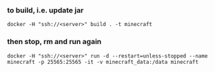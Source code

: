 ### to build, i.e. update jar
    docker -H "ssh://<server>" build . -t minecraft
### then stop, rm and run again
    docker -H "ssh://<server>" run -d --restart=unless-stopped --name minecraft -p 25565:25565 -it -v minecraft_data:/data minecraft